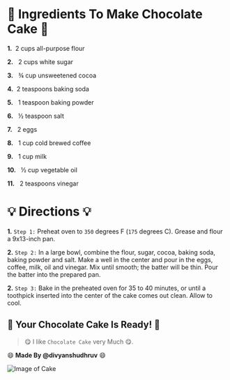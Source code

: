 # **🍰 Ingredients To Make Chocolate Cake 🍰**

**1.**&nbsp;  2 cups all-purpose flour



**2.** &nbsp; 2 cups white sugar

   

**3.** &nbsp; ¾ cup unsweetened cocoa

   

**4.**  &nbsp;2 teaspoons baking soda

   

**5.** &nbsp; 1 teaspoon baking powder

   

**6.** &nbsp; ½ teaspoon salt

   

**7.** &nbsp; 2 eggs

   

**8.** &nbsp; 1 cup cold brewed coffee

   

**9.** &nbsp; 1 cup milk

   

**10.** &nbsp; ½ cup vegetable oil

    

**11.** &nbsp; 2 teaspoons vinegar



# **💡 Directions 💡**
**1.** `Step 1:`
Preheat oven to `350` degrees F (`175` degrees C). Grease and flour a 9x13-inch pan.

**2.** `Step 2:`
In a large bowl, combine the flour, sugar, cocoa, baking soda, baking powder and salt. Make a well in the center and pour in the eggs, coffee, milk, oil and vinegar. Mix until smooth; the batter will be thin. Pour the batter into the prepared pan.

**2.** `Step 3:`
Bake in the preheated oven for 35 to 40 minutes, or until a toothpick inserted into the center of the cake comes out clean. Allow to cool.



## **🍫 Your Chocolate Cake Is Ready! 🍫**


>  😋 I like `Chocolate Cake` very Much 😋.

:smile: **Made By @divyanshudhruv** :smile:


![Image of Cake](https://greedyeats.com/wp-content/uploads/2018/02/Vegan-chocolate-cake-slice-with-vegan-frosting-683x1024.jpg)

